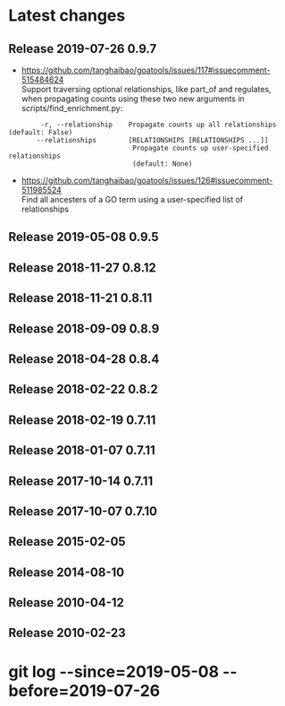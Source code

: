 Latest changes
==============

Release 2019-07-26 0.9.7
-------------------------

- https://github.com/tanghaibao/goatools/issues/117#issuecomment-515484624    
  Support traversing optional relationships,
  like part_of and regulates, when propagating counts
  using these two new arguments in scripts/find_enrichment.py:
```
        -r, --relationship    Propagate counts up all relationships (default: False)
       --relationships        [RELATIONSHIPS [RELATIONSHIPS ...]]
                               Propagate counts up user-specified relationships
                               (default: None)
```

- https://github.com/tanghaibao/goatools/issues/126#issuecomment-511985524    
  Find all ancesters of a GO term using a user-specified list of relationships


Release 2019-05-08 0.9.5
-------------------------

Release 2018-11-27 0.8.12
-------------------------

Release 2018-11-21 0.8.11
-------------------------

Release 2018-09-09 0.8.9
-------------------------

Release 2018-04-28 0.8.4
-------------------------

Release 2018-02-22 0.8.2
-------------------------

Release 2018-02-19 0.7.11
-------------------------

Release 2018-01-07 0.7.11
-------------------------

Release 2017-10-14 0.7.11
-------------------------

Release 2017-10-07 0.7.10
-------------------------

Release 2015-02-05
-------------------------

Release 2014-08-10
-------------------------

Release 2010-04-12
-------------------------

Release 2010-02-23
-------------------------


# git log --since=2019-05-08 --before=2019-07-26
